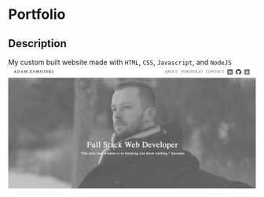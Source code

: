# Portfolio

## Description
My custom built website made with `HTML`, `CSS`, `Javascript`, and `NodeJS`
![screenshot1](./public/assets/images/screenshot1.png)

